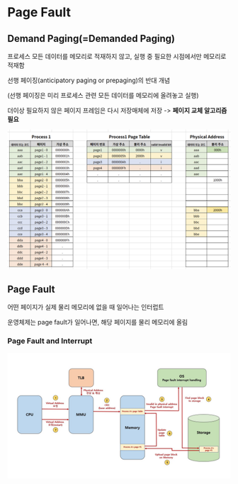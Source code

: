 # Page Fault

## Demand Paging(=Demanded Paging)

프로세스 모든 데이터를 메모리로 적재하지 않고, 실행 중 필요한 시점에서만 메모리로 적재함

선행 페이징(anticipatory paging or prepaging)의 반대 개념

(선행 페이징은 미리 프로세스 관련 모든 데이터를 메모리에 올려놓고 실행)

더이상 필요하지 않은 페이지 프레임은 다시 저장매체에 저장 -> **페이지 교체 알고리즘 필요**

![demand paging](../images/ch5-4_demand_paging.png)

## Page Fault

어떤 페이지가 실제 물리 메모리에 없을 때 일어나는 인터럽트

운영체제는 page fault가 일어나면, 해당 페이지를 물리 메모리에 올림



### Page Fault and Interrupt

![page fault and interrupt](../images/ch5-4_pagee_fault_and_interrupt.png)